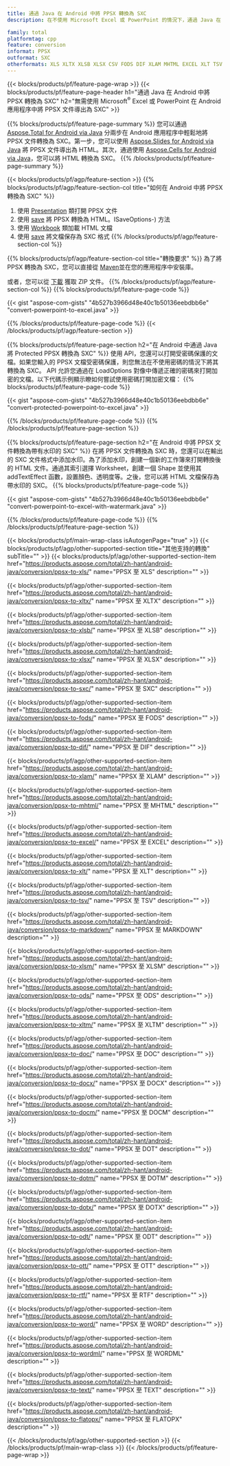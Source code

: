 ```yaml
---
title: 通過 Java 在 Android 中將 PPSX 轉換為 SXC
description: 在不使用 Microsoft Excel 或 PowerPoint 的情況下，通過 Java 在 Android 中將 PPSX 轉換為 SXC

family: total
platformtag: cpp
feature: conversion
informat: PPSX
outformat: SXC
otherformats: XLS XLTX XLSB XLSX CSV FODS DIF XLAM MHTML EXCEL XLT TSV MARKDOWN XLSM ODS XLTM DOC DOCX DOCM DOT DOTM DOTX ODT OTT RTF WORD WORDML TEXT FLATOPX
---
```

{{< blocks/products/pf/feature-page-wrap >}}
{{< blocks/products/pf/feature-page-header h1="通過 Java 在 Android 中將 PPSX 轉換為 SXC" h2="無需使用 Microsoft<sup>&reg;</sup> Excel 或 PowerPoint 在 Android 應用程序中將 PPSX 文件導出為 SXC" >}}

{{% blocks/products/pf/feature-page-summary %}}
您可以通過 [Aspose.Total for Android via Java](https://products.aspose.com/total/android-java/) 分兩步在 Android 應用程序中輕鬆地將 PPSX 文件轉換為 SXC。第一步，您可以使用 [Aspose.Slides for Android via Java](https://products.aspose.com/slides/android-java/) 將 PPSX 文件導出為 HTML。其次，通過使用 [Aspose.Cells for Android via Java](https://products.aspose.com/cells/android-java/)，您可以將 HTML 轉換為 SXC。 
{{% /blocks/products/pf/feature-page-summary  %}}

{{< blocks/products/pf/agp/feature-section >}}
{{% blocks/products/pf/agp/feature-section-col title="如何在 Android 中將 PPSX 轉換為 SXC" %}}
1. 使用 [Presentation](https://reference.aspose.com/slides/java/com.aspose.slides/Presentation) 類打開 PPSX 文件
2. 使用 [save](https://reference.aspose.com/slides/java/com.aspose.slides/Presentation#save-java.lang.String-int-com.aspose.slides) 將 PPSX 轉換為 HTML。ISaveOptions-) 方法
3. 使用 [Workbook](https://reference.aspose.com/cells/java/com.aspose.cells/Workbook) 類加載 HTML 文檔
4. 使用 [save](https://reference.aspose.com/cells/java/com.aspose.cells/) 將文檔保存為 SXC 格式
{{% /blocks/products/pf/agp/feature-section-col %}}

{{% blocks/products/pf/agp/feature-section-col title="轉換要求" %}}
為了將 PPSX 轉換為 SXC，您可以直接從 [Maven](https://repository.aspose.com/webapp/#/artifacts/browse/tree/General/repo/com/aspose/aspose-total)並在您的應用程序中安裝庫。

或者，您可以從 [下載](https://releases.aspose.com/total/androidjava) 獲取 ZIP 文件。
{{% /blocks/products/pf/agp/feature-section-col %}}
{{% blocks/products/pf/feature-page-code %}}

{{< gist "aspose-com-gists" "4b527b3966d48e40c1b50136eebdbb6e" "convert-powerpoint-to-excel.java" >}}



{{% /blocks/products/pf/feature-page-code %}}
{{< /blocks/products/pf/agp/feature-section >}}

{{% blocks/products/pf/feature-page-section  h2="在 Android 中通過 Java 將 Protected PPSX 轉換為 SXC" %}}
使用 API，您還可以打開受密碼保護的文檔。如果您輸入的 PPSX 文檔受密碼保護，則您無法在不使用密碼的情況下將其轉換為 SXC。 API 允許您通過在 LoadOptions 對像中傳遞正確的密碼來打開加密的文檔。以下代碼示例顯示瞭如何嘗試使用密碼打開加密文檔：
{{% blocks/products/pf/feature-page-code %}}

{{< gist "aspose-com-gists" "4b527b3966d48e40c1b50136eebdbb6e" "convert-protected-powerpoint-to-excel.java" >}}

{{% /blocks/products/pf/feature-page-code  %}}
{{% /blocks/products/pf/feature-page-section %}}

{{% blocks/products/pf/feature-page-section  h2="在 Android 中將 PPSX 文件轉換為帶有水印的 SXC" %}}
在將 PPSX 文件轉換為 SXC 時，您還可以在輸出的 SXC 文件格式中添加水印。為了添加水印，創建一個新的工作簿來打開轉換後的 HTML 文件。通過其索引選擇 Worksheet，創建一個 Shape 並使用其 addTextEffect 函數，設置顏色、透明度等。之後，您可以將 HTML 文檔保存為帶水印的 SXC。
{{% blocks/products/pf/feature-page-code %}}

{{< gist "aspose-com-gists" "4b527b3966d48e40c1b50136eebdbb6e" "convert-powerpoint-to-excel-with-watermark.java" >}}

{{% /blocks/products/pf/feature-page-code  %}}
{{% /blocks/products/pf/feature-page-section %}}

{{< blocks/products/pf/main-wrap-class isAutogenPage="true" >}}
{{< blocks/products/pf/agp/other-supported-section title="其他支持的轉換" subTitle="" >}}
{{< blocks/products/pf/agp/other-supported-section-item href="https://products.aspose.com/total/zh-hant/android-java/conversion/ppsx-to-xls/" name="PPSX 至 XLS" description="" >}}

{{< blocks/products/pf/agp/other-supported-section-item href="https://products.aspose.com/total/zh-hant/android-java/conversion/ppsx-to-xltx/" name="PPSX 至 XLTX" description="" >}}

{{< blocks/products/pf/agp/other-supported-section-item href="https://products.aspose.com/total/zh-hant/android-java/conversion/ppsx-to-xlsb/" name="PPSX 至 XLSB" description="" >}}

{{< blocks/products/pf/agp/other-supported-section-item href="https://products.aspose.com/total/zh-hant/android-java/conversion/ppsx-to-xlsx/" name="PPSX 至 XLSX" description="" >}}

{{< blocks/products/pf/agp/other-supported-section-item href="https://products.aspose.com/total/zh-hant/android-java/conversion/ppsx-to-sxc/" name="PPSX 至 SXC" description="" >}}

{{< blocks/products/pf/agp/other-supported-section-item href="https://products.aspose.com/total/zh-hant/android-java/conversion/ppsx-to-fods/" name="PPSX 至 FODS" description="" >}}

{{< blocks/products/pf/agp/other-supported-section-item href="https://products.aspose.com/total/zh-hant/android-java/conversion/ppsx-to-dif/" name="PPSX 至 DIF" description="" >}}

{{< blocks/products/pf/agp/other-supported-section-item href="https://products.aspose.com/total/zh-hant/android-java/conversion/ppsx-to-xlam/" name="PPSX 至 XLAM" description="" >}}

{{< blocks/products/pf/agp/other-supported-section-item href="https://products.aspose.com/total/zh-hant/android-java/conversion/ppsx-to-mhtml/" name="PPSX 至 MHTML" description="" >}}

{{< blocks/products/pf/agp/other-supported-section-item href="https://products.aspose.com/total/zh-hant/android-java/conversion/ppsx-to-excel/" name="PPSX 至 EXCEL" description="" >}}

{{< blocks/products/pf/agp/other-supported-section-item href="https://products.aspose.com/total/zh-hant/android-java/conversion/ppsx-to-xlt/" name="PPSX 至 XLT" description="" >}}

{{< blocks/products/pf/agp/other-supported-section-item href="https://products.aspose.com/total/zh-hant/android-java/conversion/ppsx-to-tsv/" name="PPSX 至 TSV" description="" >}}

{{< blocks/products/pf/agp/other-supported-section-item href="https://products.aspose.com/total/zh-hant/android-java/conversion/ppsx-to-markdown/" name="PPSX 至 MARKDOWN" description="" >}}

{{< blocks/products/pf/agp/other-supported-section-item href="https://products.aspose.com/total/zh-hant/android-java/conversion/ppsx-to-xlsm/" name="PPSX 至 XLSM" description="" >}}

{{< blocks/products/pf/agp/other-supported-section-item href="https://products.aspose.com/total/zh-hant/android-java/conversion/ppsx-to-ods/" name="PPSX 至 ODS" description="" >}}

{{< blocks/products/pf/agp/other-supported-section-item href="https://products.aspose.com/total/zh-hant/android-java/conversion/ppsx-to-xltm/" name="PPSX 至 XLTM" description="" >}}

{{< blocks/products/pf/agp/other-supported-section-item href="https://products.aspose.com/total/zh-hant/android-java/conversion/ppsx-to-doc/" name="PPSX 至 DOC" description="" >}}

{{< blocks/products/pf/agp/other-supported-section-item href="https://products.aspose.com/total/zh-hant/android-java/conversion/ppsx-to-docx/" name="PPSX 至 DOCX" description="" >}}

{{< blocks/products/pf/agp/other-supported-section-item href="https://products.aspose.com/total/zh-hant/android-java/conversion/ppsx-to-docm/" name="PPSX 至 DOCM" description="" >}}

{{< blocks/products/pf/agp/other-supported-section-item href="https://products.aspose.com/total/zh-hant/android-java/conversion/ppsx-to-dot/" name="PPSX 至 DOT" description="" >}}

{{< blocks/products/pf/agp/other-supported-section-item href="https://products.aspose.com/total/zh-hant/android-java/conversion/ppsx-to-dotm/" name="PPSX 至 DOTM" description="" >}}

{{< blocks/products/pf/agp/other-supported-section-item href="https://products.aspose.com/total/zh-hant/android-java/conversion/ppsx-to-dotx/" name="PPSX 至 DOTX" description="" >}}

{{< blocks/products/pf/agp/other-supported-section-item href="https://products.aspose.com/total/zh-hant/android-java/conversion/ppsx-to-odt/" name="PPSX 至 ODT" description="" >}}

{{< blocks/products/pf/agp/other-supported-section-item href="https://products.aspose.com/total/zh-hant/android-java/conversion/ppsx-to-ott/" name="PPSX 至 OTT" description="" >}}

{{< blocks/products/pf/agp/other-supported-section-item href="https://products.aspose.com/total/zh-hant/android-java/conversion/ppsx-to-rtf/" name="PPSX 至 RTF" description="" >}}

{{< blocks/products/pf/agp/other-supported-section-item href="https://products.aspose.com/total/zh-hant/android-java/conversion/ppsx-to-word/" name="PPSX 至 WORD" description="" >}}

{{< blocks/products/pf/agp/other-supported-section-item href="https://products.aspose.com/total/zh-hant/android-java/conversion/ppsx-to-wordml/" name="PPSX 至 WORDML" description="" >}}

{{< blocks/products/pf/agp/other-supported-section-item href="https://products.aspose.com/total/zh-hant/android-java/conversion/ppsx-to-text/" name="PPSX 至 TEXT" description="" >}}

{{< blocks/products/pf/agp/other-supported-section-item href="https://products.aspose.com/total/zh-hant/android-java/conversion/ppsx-to-flatopx/" name="PPSX 至 FLATOPX" description="" >}}


{{< /blocks/products/pf/agp/other-supported-section >}}
{{< /blocks/products/pf/main-wrap-class >}}
{{< /blocks/products/pf/feature-page-wrap >}}